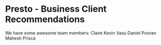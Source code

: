 Presto - Business Client Recommendations
========================================

We have some awesome team members:
Claire
Kevin
Vasu
Daniel
Pooran
Mahesh
Prisca
